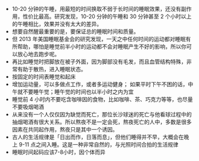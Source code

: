 - 10-20 分钟的午睡，用最短的时间换取不弱于长时间的睡眠效果，还没有副作用，性价比最高。研究发现，10-20 分钟的午睡和 30 分钟甚至 2 个小时以上的午睡相比，效果并没有太大的差异。
- 想要自然醒最重要的是，要保证总的睡眠时间和质量。
- 但 2013 年美国睡眠基金会的研究发现，一天之中任何时间的运动都对睡眠有所帮助，哪怕是睡觉前半小时的运动都不会对睡眠产生不好的影响，所以你可以放心地去跑步呢。
- 再比如睡觉时把脚放在被子外面，因为脚部没有毛发，而且血管结构特殊，非常有助于散热，进入睡眠状态。
- 按固定的时间表睡觉和起床
- 增加运动量，可以多做点工作，或者多运动健身； 如果平时下午不困的话，中午就不要睡午觉；睡午觉的时间也以半小时之内为宜
- 睡觉前 4 小时内不要吃含咖啡因的食物，比如咖啡、茶、巧克力等等，也尽量不要吸烟喝酒
- 从来没有一个人仅仅因为缺觉而死亡，那位长沙球迷的死亡与他看球过程中的抽烟喝酒有很大关系。所以熬夜不是一定会死，熬夜死亡的人中，多数是很多因素在共同起作用，熬夜只是其中一个诱因。
- 古人的生活规律是「日出而作，日落而息」，但他们睡得并不早，大概会在晚上 9-11 点之间入睡。这是一种非常自然的，与光照时间合拍的生活规律
- 睡眠时间起码应该7-8小时，因个体而异